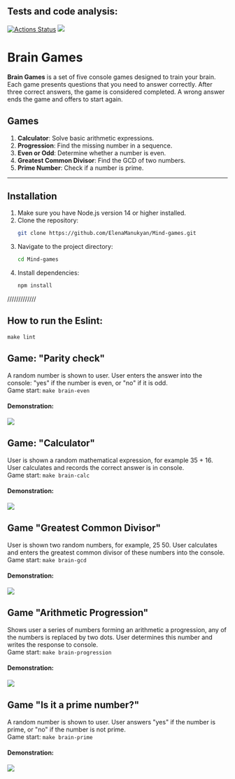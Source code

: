 ## Tests and code analysis:
[![Actions Status](https://github.com/SierraMoiseevna/frontend-project-44/actions/workflows/hexlet-check.yml/badge.svg)](https://github.com/SierraMoiseevna/frontend-project-44/actions)
<a href="https://codeclimate.com/github/SierraMoiseevna/frontend-project-44/maintainability"><img src="https://api.codeclimate.com/v1/badges/6af649e830b701eac8da/maintainability" /></a>

# Brain Games

**Brain Games** is a set of five console games designed to train your brain. Each game presents questions that you need to answer correctly. After three correct answers, the game is considered completed. A wrong answer ends the game and offers to start again.

## Games

1. **Calculator**: Solve basic arithmetic expressions.
2. **Progression**: Find the missing number in a sequence.
3. **Even or Odd**: Determine whether a number is even.
4. **Greatest Common Divisor**: Find the GCD of two numbers.
5. **Prime Number**: Check if a number is prime.

---

## Installation

1. Make sure you have Node.js version 14 or higher installed.
2. Clone the repository:
   ```bash
   git clone https://github.com/ElenaManukyan/Mind-games.git
3. Navigate to the project directory:
   ``` bash
   cd Mind-games
4. Install dependencies:
   ``` bash
   npm install

/////////////
## How to run the Eslint:
`make lint`

## Game: "Parity check"
A random number is shown to user.
User enters the answer into the console: "yes" if the number is even,
or "no" if it is odd.  
Game start: `make brain-even`
#### Demonstration: 
<a href="https://asciinema.org/a/635698" target="_blank"><img src="https://asciinema.org/a/635698.svg" /></a>

## Game: "Calculator"
User is shown a random mathematical
expression, for example 35 + 16. User calculates and records
the correct answer is in  console.  
Game start: `make brain-calc`
#### Demonstration: 
<a href="https://asciinema.org/a/636163" target="_blank"><img src="https://asciinema.org/a/636163.svg" /></a>

## Game "Greatest Common Divisor" 
User is shown two random numbers,
for example, 25 50. User calculates and
enters the greatest common divisor of these numbers into the console.  
Game start: `make brain-gcd`
#### Demonstration: 
<a href="https://asciinema.org/a/636232" target="_blank"><img src="https://asciinema.org/a/636232.svg" /></a>

## Game "Arithmetic Progression"
Shows user a series of numbers forming an arithmetic
a progression, any of the numbers is replaced by two dots.
User determines this number and writes the response to console.  
Game start: `make brain-progression`
#### Demonstration: 
<a href="https://asciinema.org/a/636250" target="_blank"><img src="https://asciinema.org/a/636250.svg" /></a>


## Game "Is it a prime number?"
A random number is shown to user. User
answers "yes" if the number is prime, or "no" if
the number is not prime.  
Game start: `make brain-prime`
#### Demonstration: 
<a href="https://asciinema.org/a/0A1eVHAXCze9Y9ZcqNhMenLrH" target="_blank"><img src="https://asciinema.org/a/0A1eVHAXCze9Y9ZcqNhMenLrH.svg" /></a>
